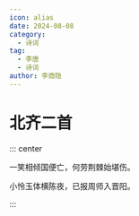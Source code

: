 ```yaml
---
icon: alias
date: 2024-08-08
category:
  - 诗词
tag:
  - 李唐
  - 诗词
author: 李商隐
---
```


# 北齐二首

<!-- more -->

::: center

一笑相倾国便亡，何劳荆棘始堪伤。

小怜玉体横陈夜，已报周师入晋阳。

:::